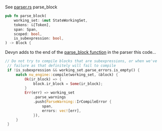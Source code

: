 
See [parser.rs](https://github.com/devyn/nushell/blob/ir/crates/nu-parser/src/parser.rs) parse_block

```rust
pub fn parse_block(
    working_set: &mut StateWorkingSet,
    tokens: &[Token],
    span: Span,
    scoped: bool,
    is_subexpression: bool,
) -> Block {
```

Devyn adds to the end of the [parse_block function](https://github.com/devyn/nushell/blob/ir/crates/nu-parser/src/parser.rs#L5793) in the parser this code...

```rust
// Do not try to compile blocks that are subexpressions, or when we've already had a parse
 // failure as that definitely will fail to compile
 if !is_subexpression && working_set.parse_errors.is_empty() {
     match nu_engine::compile(working_set, &block) {
         Ok(ir_block) => {
             block.ir_block = Some(ir_block);
         }
         Err(err) => working_set
             .parse_warnings
             .push(ParseWarning::IrCompileError {
                 span,
                 errors: vec![err],
             }),
     }
 }
```

